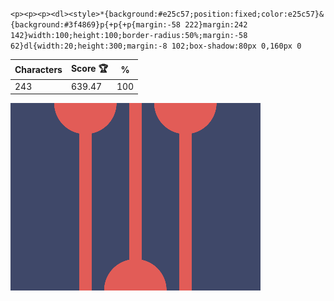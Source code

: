`<p><p><p><dl><style>*{background:#e25c57;position:fixed;color:e25c57}&{background:#3f4869}p{+p{+p{margin:-58 222}margin:242 142}width:100;height:100;border-radius:50%;margin:-58 62}dl{width:20;height:300;margin:-8 102;box-shadow:80px 0,160px 0`

| Characters | Score 🏆 | %   |
| ---------- | -------- | --- |
| 243        | 639.47   | 100 |

![](/2025/Oct2025/01/20251001.png)
